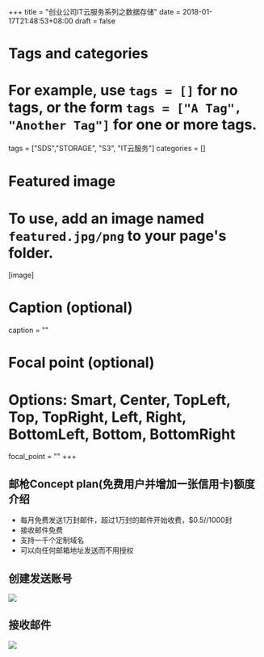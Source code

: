 +++
title = "创业公司IT云服务系列之数据存储"
date = 2018-01-17T21:48:53+08:00
draft = false

# Tags and categories
# For example, use `tags = []` for no tags, or the form `tags = ["A Tag", "Another Tag"]` for one or more tags.
tags = ["SDS","STORAGE", "S3", "IT云服务"]
categories = []

# Featured image
# To use, add an image named `featured.jpg/png` to your page's folder. 
[image]
  # Caption (optional)
  caption = ""

  # Focal point (optional)
  # Options: Smart, Center, TopLeft, Top, TopRight, Left, Right, BottomLeft, Bottom, BottomRight
  focal_point = ""
+++

## 邮枪Concept plan(免费用户并增加一张信用卡)额度介绍

- 每月免费发送1万封邮件，超过1万封的邮件开始收费，$0.5//1000封
- 接收邮件免费
- 支持一千个定制域名
- 可以向任何邮箱地址发送而不用授权


## 创建发送账号

![](/img/post/smtp-user.png)

## 接收邮件

![](/img/post/pop3-forward.png)